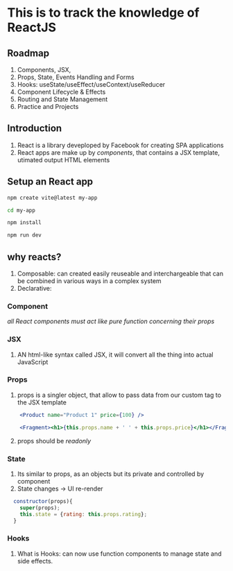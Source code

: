 # This is to track the knowledge of ReactJS
## Roadmap
1. Components, JSX, 
2. Props, State, Events Handling and Forms
3. Hooks: useState/useEffect/useContext/useReducer
4. Component Lifecycle & Effects
5. Routing and State Management
6. Practice and Projects

## Introduction
1. React is a library deveploped by Facebook for creating SPA applications
2. React apps are make up by *components*, that contains a JSX template, utimated output HTML elements

## Setup an React app
```bash
npm create vite@latest my-app

cd my-app

npm install

npm run dev
```

## why reacts?
1. Composable: can created easily reuseable and interchargeable that can be combined in various ways in a complex system
2. Declarative: 

### Component

*all React components must act like pure function concerning their props*
### JSX
1. AN html-like syntax called JSX, it will convert all the thing into actual JavaScript
### Props
1. props is a singler object, that allow to pass data from our custom tag to the JSX template
```jsx
    <Product name="Product 1" price={100} />

    <Fragment><h1>{this.props.name + ' ' + this.props.price}</h1></Fragment>
```
2. props should be *readonly*

### State
1. Its similar to props, as an objects but its private and controlled by component
2. State changes -> UI re-render
```jsx
  constructor(props){
    super(props);
    this.state = {rating: this.props.rating};
  }
  ```

### Hooks
1. What is Hooks: can now use function components to manage state and side effects.
